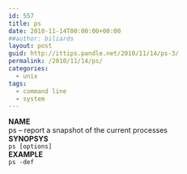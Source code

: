 ```yaml
---
id: 557
title: ps
date: 2010-11-14T00:00:00+00:00
##author: biliards
layout: post
guid: http://ittips.pandle.net/2010/11/14/ps-3/
permalink: /2010/11/14/ps/
categories:
  - unix
tags:
  - command line
  - system
---
```

**NAME**  
ps &#8211; report a snapshot of the current processes  
**SYNOPSYS**  
`ps [options]`  
**EXAMPLE**  
`ps -def`

